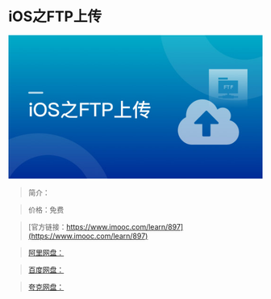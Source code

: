 # iOS之FTP上传

![img](../../assets/5fe442fe00013ca905400304.jpg)

> 简介：

> 价格：免费

> [官方链接：https://www.imooc.com/learn/897](https://www.imooc.com/learn/897)

> [阿里网盘：]()

> [百度网盘：]()

> [夸克网盘：]()
